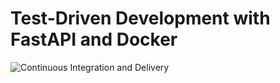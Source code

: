 # Test-Driven Development with FastAPI and Docker

![Continuous Integration and Delivery](https://github.com/nessadc/quotes/workflows/Continuous%20Integration%20and%20Delivery/badge.svg?branch=main)